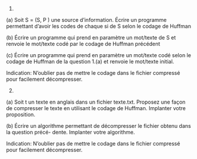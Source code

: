 1. 
(a) Soit S = (S, P ) une source d’information. Écrire un programme permettant d’avoir les
codes de chaque si de S selon le codage de Huffman

(b) Écrire un programme qui prend en paramètre un mot/texte de S et renvoie le mot/texte
codé par le codage de Huffman précédent

(c) Écrire un programme qui prend en paramètre un mot/texte codé selon le codage de Huffman
de la question 1.(a) et renvoie le mot/texte initial.

Indication: N’oublier pas de mettre le codage dans le fichier compressé pour facilement décompresser.

2. 
(a) Soit t un texte en anglais dans un fichier texte.txt. Proposez une façon de compresser le
texte en utilisant le codage de Huffman. Implanter votre proposition.

(b) Écrire un algorithme permettant de décompresser le fichier obtenu dans la question précé-
dente. Implanter votre algorithme.


Indication: N’oublier pas de mettre le codage dans le fichier compressé pour facilement décompresser.